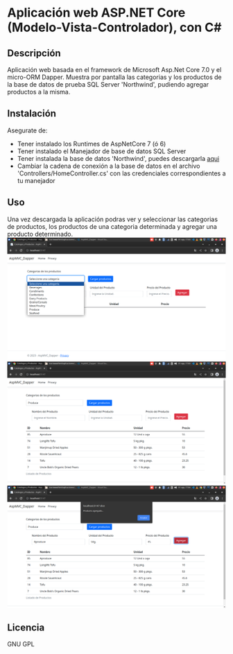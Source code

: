 # Aplicación web ASP.NET Core (Modelo-Vista-Controlador), con C#

## Descripción

Aplicación web basada en el framework de Microsoft Asp.Net Core 7.0 y el micro-ORM Dapper.
Muestra por pantalla las categorias y los productos de la base de datos de prueba SQL Server 'Northwind', pudiendo agregar productos a la misma.

## Instalación

Asegurate de:
- Tener instalado los Runtimes de AspNetCore 7 (ó 6)
- Tener instalado el Manejador de base de datos SQL Server
- Tener instalada la base de datos 'Northwind', puedes descargarla [aqui](https://github.com/microsoft/sql-server-samples/tree/master/samples/databases/)
- Cambiar la cadena de conexión a la base de datos en el archivo 'Controllers/HomeController.cs' con las credenciales correspondientes a tu manejador

## Uso
Una vez descargada la aplicación podras ver y seleccionar las categorias de productos, los productos de una categoria determinada y agregar una producto determinado.
    ![Categorias](/assets/images/img_2023-08-01_17-03-39.png)
    ![Productos de la categoria](/assets/images/img_2023-08-01_17-04-01.png)
    ![Producto agregado](/assets/images/img_2023-08-01_17-05-00.png)
    
## Licencia

GNU GPL
